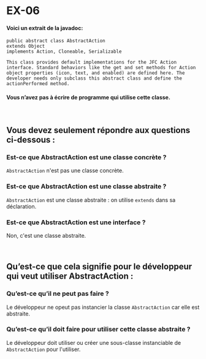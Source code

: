 # EX-06

#### Voici un extrait de la javadoc: 

    public abstract class AbstractAction
    extends Object
    implements Action, Cloneable, Serializable

    This class provides default implementations for the JFC Action interface. Standard behaviors like the get and set methods for Action object properties (icon, text, and enabled) are defined here. The developer needs only subclass this abstract class and define the actionPerformed method. 

#### Vous n’avez pas à écrire de programme qui utilise cette classe.

<br>

## Vous devez seulement répondre aux questions ci-dessous :

### Est-ce que AbstractAction est une classe concrète ?

```AbstractAction``` n'est pas une classe concrète.


### Est-ce que AbstractAction est une classe abstraite ?

```AbstractAction``` est une classe abstraite : on utilise ```extends``` dans sa déclaration.


### Est-ce que AbstractAction est une interface ?

Non, c'est une classe abstraite.

<br>

## Qu’est-ce que cela signifie pour le développeur qui veut utiliser AbstractAction : 

### Qu’est-ce qu’il ne peut pas faire ?

Le développeur ne opeut pas instancier la classe ```AbstractAction``` car elle est abstraite.


### Qu’est-ce qu’il doit faire pour utiliser cette classe abstraite ? 

Le développeur doit utiliser ou créer une sous-classe instanciable de ```AbstractAction``` pour l'utiliser.



